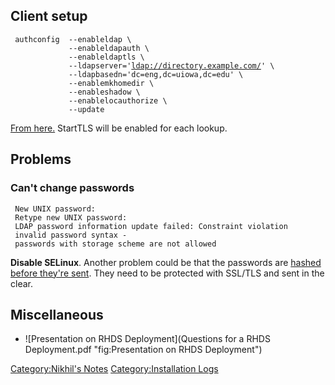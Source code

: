 Client setup
------------

` authconfig  --enableldap \`  
`             --enableldapauth \`  
`             --enableldaptls \`  
`             --ldapserver='`[`ldap://directory.example.com/`](ldap://directory.example.com/)`' \`  
`             --ldapbasedn='dc=eng,dc=uiowa,dc=edu' \`  
`             --enablemkhomedir \`  
`             --enableshadow \`  
`             --enablelocauthorize \`  
`             --update`

[From
here.](http://www.syntaxtechnology.com/2009/09/openldap-on-centos-5-3-part-3-the-client/)
StartTLS will be enabled for each lookup.

Problems
--------

### Can't change passwords

` New UNIX password: `  
` Retype new UNIX password: `  
` LDAP password information update failed: Constraint violation`  
` invalid password syntax - passwords with storage scheme are not allowed`

**Disable SELinux**. Another problem could be that the passwords are
[hashed before they're
sent](http://www.redhat.com/archives/fedora-directory-users/2009-September/msg00051.html).
They need to be protected with SSL/TLS and sent in the clear.

Miscellaneous
-------------

-   ![Presentation on RHDS
    Deployment](Questions for a RHDS Deployment.pdf "fig:Presentation on RHDS Deployment")

[Category:Nikhil's Notes](Category:Nikhil's_Notes "wikilink")
[Category:Installation Logs](Category:Installation_Logs "wikilink")
